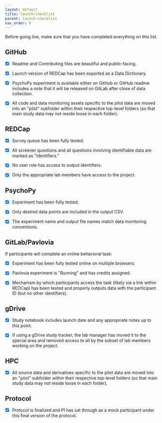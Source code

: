```yaml
---
layout: default
title: launch-checklist
parent: launch-checklist
nav_order: 9
---
```


Before going live, make sure that you have completed everything on this list.


## GitHub

- [x] Readme and Contributing files are beautiful and public-facing.
- [x] Launch version of REDCap has been exported as a Data Dictionary.
- [x] PsychoPy experiment is available either on GitHub or GitHub readme includes a note that it will be released on GitLab after close of data collection.
- [x] All code and data monitoring assets specific to the pilot data are moved into an "pilot" subfolder within their respective top-level folders (so that main study data may not reside loose in each folder).


## REDCap

- [x] Survey queue has been fully tested.
- [x] All screener questions and all questions involving identifiable data are marked as "Identifiers."
- [x] No user role has access to output identifiers.
- [x] Only the appropriate lab members have access to the project.


## PsychoPy

- [x] Experiment has been fully tested.
- [x] Only desired data points are included in the output CSV.
- [x] The experiment name and output file names match data monitoring conventions.


## GitLab/Pavlovia

If participants will complete an online behavioral task:
- [x] Experiment has been fully tested online on multiple browsers.
- [x] Pavlovia experiment is "Running" and has credits assigned.
- [x] Mechanism by which participants access the task (likely via a link within REDCap) has been tested and properly outputs data with the participant ID (but no other identifiers).


## gDrive

- [x] Study notebook includes launch date and any appropriate notes up to this point.
- [x] If using a gDrive study tracker, the lab manager has moved it to the special area and removed access to all by the subset of lab members working on the project.


## HPC

- [x] All source data and derivatives specific to the pilot data are moved into an "pilot" subfolder within their respective top-level folders (so that main study data may not reside loose in each folder).


## Protocol

- [x] Protocol is finalized and PI has sat through as a mock participant under this final version of the protocol.
